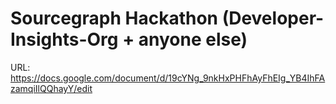 # Sourcegraph Hackathon (Developer-Insights-Org + anyone else) 

URL: https://docs.google.com/document/d/19cYNg_9nkHxPHFhAyFhEIg_YB4IhFAzamqiIlQQhayY/edit
